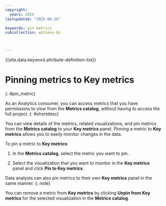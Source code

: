 ```yaml
---
copyright:
  years: 2024
lastupdated: "2025-06-26"

keywords: pin metrics
subcollection: watsonx-bi



---
```


{{site.data.keyword.attribute-definition-list}}


# Pinning metrics to Key metrics
{: #pin_metric}

As an Analytics consumer, you can access metrics that you have permissions to view from the **Metrics catalog**, without having to access the full project. {: #shortdesc} 

You can view details of the metrics, related visualizations, and pin metrics from the **Metrics catalog** to your **Key metrics** panel. Pinning a metric to **Key metrics** allows you to easily monitor changes in the data. 

To pin a metric to **Key metrics**:

1. In the **Metrics catalog**, select the metric you want to pin. 

2. Select the visualization that you want to monitor in the **Key metrics** panel and click **Pin to Key metrics**.

Data analysts can also pin metrics to their own **Key metrics** panel in the same manner.
{: note}

You can remove a metric from **Key metrics** by clicking **Unpin from Key metrics** for the selected visualization in the **Metrics catalog**.
